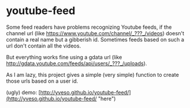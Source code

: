 # youtube-feed

Some feed readers have problems recognizing Youtube feeds, if the channel url (like https://www.youtube.com/channel/_???_/videos) doesn't contain a real name but a gibberish id.
Sometimes feeds based on such a url don't contain all the videos.

But everything works fine using a gdata url (like http://gdata.youtube.com/feeds/api/users/_???_/uploads).

As I am lazy, this project gives a simple (very simple) function to create those urls based on a user id.

(ugly) demo: [http://yveso.github.io/youtube-feed/](http://yveso.github.io/youtube-feed/ "here")